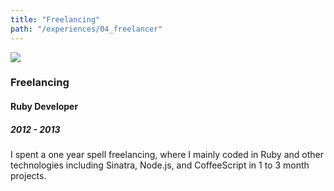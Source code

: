 ```yaml
---
title: "Freelancing"
path: "/experiences/04_freelancer"
---
```


<img src="company-logos/ruby.webp">

### Freelancing
#### Ruby Developer
##### 2012 - 2013
I spent a one year spell freelancing, where I mainly coded in Ruby and other technologies including Sinatra, Node.js, and CoffeeScript in 1 to 3 month projects.
